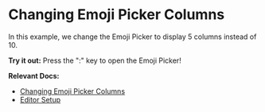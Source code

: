 # Changing Emoji Picker Columns

In this example, we change the Emoji Picker to display 5 columns instead of 10.

**Try it out:** Press the ":" key to open the Emoji Picker!

**Relevant Docs:**

- [Changing Emoji Picker Columns](/docs/react/components/suggestion-menus)
- [Editor Setup](/docs/getting-started/editor-setup)
